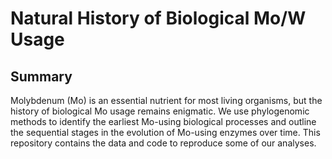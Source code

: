 # Natural History of Biological Mo/W Usage
## Summary
Molybdenum (Mo) is an essential nutrient for most living organisms, but the history of biological Mo usage remains enigmatic. We use phylogenomic methods to identify the earliest Mo-using biological processes and outline the sequential stages in the evolution of Mo-using enzymes over time. This repository contains the data and code to reproduce some of our analyses.
